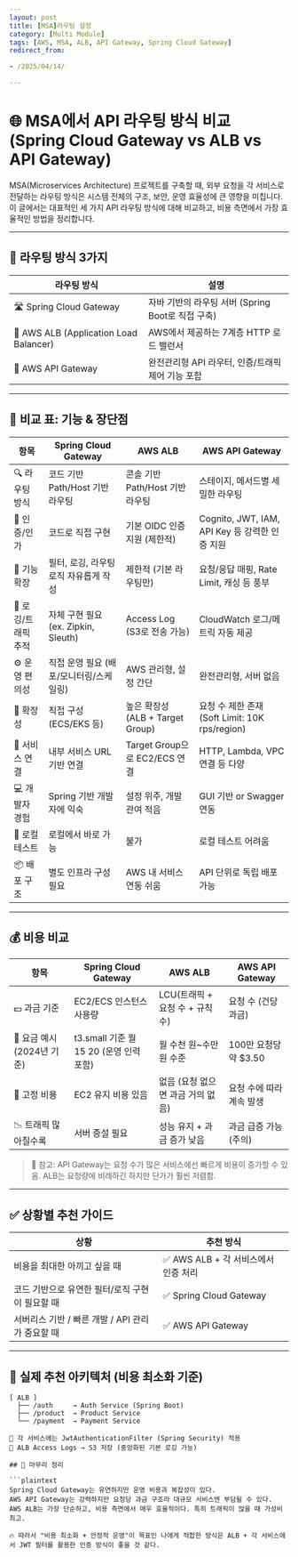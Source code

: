 ```yaml
---
layout: post
title: [MSA]라우팅 설정
category: [Multi Module]
tags: [AWS, MSA, ALB, API Gateway, Spring Cloud Gateway]
redirect_from:

- /2025/04/14/

---
```


# 🌐 MSA에서 API 라우팅 방식 비교 (Spring Cloud Gateway vs ALB vs API Gateway)

MSA(Microservices Architecture) 프로젝트를 구축할 때, 외부 요청을 각 서비스로 전달하는 라우팅 방식은 시스템 전체의 구조, 보안, 운영 효율성에 큰 영향을 미칩니다. 이 글에서는 대표적인 세 가지 API 라우팅 방식에 대해 비교하고, 비용 측면에서 가장 효율적인 방법을 정리합니다.

---


## 📌 라우팅 방식 3가지

| 라우팅 방식 | 설명 |
|-------------|------|
| 🛣️ Spring Cloud Gateway | 자바 기반의 라우팅 서버 (Spring Boot로 직접 구축) |
| 🧭 AWS ALB (Application Load Balancer) | AWS에서 제공하는 7계층 HTTP 로드 밸런서 |
| 🚪 AWS API Gateway | 완전관리형 API 라우터, 인증/트래픽 제어 기능 포함 |

---

## 🧠 비교 표: 기능 & 장단점

| 항목 | Spring Cloud Gateway | AWS ALB | AWS API Gateway |
|------|------------------------|----------|------------------|
| 🔍 라우팅 방식 | 코드 기반 Path/Host 기반 라우팅 | 콘솔 기반 Path/Host 기반 라우팅 | 스테이지, 메서드별 세밀한 라우팅 |
| 🔐 인증/인가 | 코드로 직접 구현 | 기본 OIDC 인증 지원 (제한적) | Cognito, JWT, IAM, API Key 등 강력한 인증 지원 |
| 🧰 기능 확장 | 필터, 로깅, 라우팅 로직 자유롭게 작성 | 제한적 (기본 라우팅만) | 요청/응답 매핑, Rate Limit, 캐싱 등 풍부 |
| 🔎 로깅/트래픽 추적 | 자체 구현 필요 (ex. Zipkin, Sleuth) | Access Log (S3로 전송 가능) | CloudWatch 로그/메트릭 자동 제공 |
| ⚙️ 운영 편의성 | 직접 운영 필요 (배포/모니터링/스케일링) | AWS 관리형, 설정 간단 | 완전관리형, 서버 없음 |
| 🧱 확장성 | 직접 구성 (ECS/EKS 등) | 높은 확장성 (ALB + Target Group) | 요청 수 제한 존재 (Soft Limit: 10K rps/region) |
| 📎 서비스 연결 | 내부 서비스 URL 기반 연결 | Target Group으로 EC2/ECS 연결 | HTTP, Lambda, VPC 연결 등 다양 |
| 💻 개발자 경험 | Spring 기반 개발자에 익숙 | 설정 위주, 개발 관여 적음 | GUI 기반 or Swagger 연동 |
| 🧾 로컬 테스트 | 로컬에서 바로 가능 | 불가 | 로컬 테스트 어려움 |
| 📦 배포 구조 | 별도 인프라 구성 필요 | AWS 내 서비스 연동 쉬움 | API 단위로 독립 배포 가능 |

---

## 💰 비용 비교

| 항목 | Spring Cloud Gateway | AWS ALB | AWS API Gateway |
|------|------------------------|----------|------------------|
| 💵 과금 기준 | EC2/ECS 인스턴스 사용량 | LCU(트래픽 + 요청 수 + 규칙 수) | 요청 수 (건당 과금) |
| 🔸 요금 예시 (2024년 기준) | t3.small 기준 월 $15~$20 (운영 인력 포함) | 월 수천 원~수만 원 수준 | 100만 요청당 약 $3.50 |
| 🧩 고정 비용 | EC2 유지 비용 있음 | 없음 (요청 없으면 과금 거의 없음) | 요청 수에 따라 계속 발생 |
| 📉 트래픽 많아질수록 | 서버 증설 필요 | 성능 유지 + 과금 증가 낮음 | 과금 급증 가능 (주의) |

> 📌 참고: API Gateway는 요청 수가 많은 서비스에선 빠르게 비용이 증가할 수 있음. ALB는 요청량에 비례하긴 하지만 단가가 훨씬 저렴함.

---

## ✅ 상황별 추천 가이드

| 상황 | 추천 방식 |
|------|------------|
| 비용을 최대한 아끼고 싶을 때 | ✅ AWS ALB + 각 서비스에서 인증 처리 |
| 코드 기반으로 유연한 필터/로직 구현이 필요할 때 | ✅ Spring Cloud Gateway |
| 서버리스 기반 / 빠른 개발 / API 관리가 중요할 때 | ✅ AWS API Gateway |

---

## 🧾 실제 추천 아키텍처 (비용 최소화 기준)

```plaintext
[ ALB ]
  ├── /auth     → Auth Service (Spring Boot)
  ├── /product  → Product Service
  └── /payment  → Payment Service

📌 각 서비스에는 JwtAuthenticationFilter (Spring Security) 적용  
📌 ALB Access Logs → S3 저장 (중앙화된 기본 로깅 가능)

## 🧠 마무리 정리

```plaintext
Spring Cloud Gateway는 유연하지만 운영 비용과 복잡성이 있다.
AWS API Gateway는 강력하지만 요청당 과금 구조라 대규모 서비스엔 부담될 수 있다.
AWS ALB는 가장 단순하고, 비용 측면에서 매우 효율적이다. 특히 트래픽이 많을 때 가성비 최고.

🔥 따라서 "비용 최소화 + 안정적 운영"이 목표인 나에게 적합한 방식은 ALB + 각 서비스에서 JWT 필터를 활용한 인증 방식이 좋을 것 같다.
```